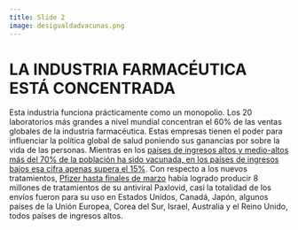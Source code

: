 ```yaml
---
title: Slide 2
image: desigualdadvacunas.png
---
```


# LA INDUSTRIA FARMACÉUTICA ESTÁ CONCENTRADA

Esta industria funciona prácticamente como un monopolio. Los 20 laboratorios más grandes a nivel mundial concentran el 60% de las ventas globales de la industria farmacéutica. Estas empresas tienen el poder para influenciar la política global de salud poniendo sus ganancias por sobre la vida de las personas. Mientras en los [países de ingresos altos y medio-altos más del 70% de la población ha sido vacunada, en los países de ingresos bajos esa cifra apenas supera el 15%](https://ourworldindata.org/coronavirus#explore-the-global-situation). Con respecto a los nuevos tratamientos, [Pfizer hasta finales de marzo](https://s28.q4cdn.com/781576035/files/doc_financials/2022/q1/PFE-USQ_Transcript_2022-05-03.pdf) había logrado producir 8 millones de tratamientos de su antiviral Paxlovid, casi la totalidad de los envíos fueron para su uso en Estados Unidos, Canadá, Japón, algunos países de la Unión Europea, Corea del Sur, Israel, Australia y el Reino Unido, todos países de ingresos altos.
